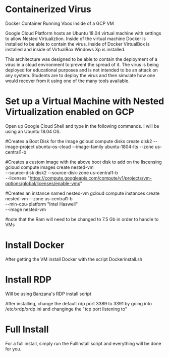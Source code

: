 # Containerized Virus
Docker Container Running Vbox Inside of a GCP VM

Google Cloud Platform hosts an Ubuntu 18.04 virtual machine with settings to allow Nested Virtualiztion. Inside of the virtual machine Docker is installed to be able to contain the virus. Inside of Docker VirtualBox is installed and inside of VirtualBox Windows Xp is installed. 

This architecture was designed to be able to contain the deployment of a virus in a cloud environment to prevent the spread of it. The virus is being deployed for educational purposes and is not intended to be an attack on any system. Students are to deploy the virus and then simulate how one would recover from it using one of the many tools available. 



# Set up a Virtual Machine with Nested Virtualization enabled on GCP

Open up Google Cloud Shell and type in the following commands. I will be using an Ubuntu 18.04 OS. 

#Creates a Boot Disk for the image
gcloud compute disks create disk2 --image-project ubuntu-os-cloud --image-family ubuntu-1804-lts --zone us-central1-b

#Creates a custom image with the above boot disk to add on the liscensing
gcloud compute images create nested-vm \
  --source-disk disk2 --source-disk-zone us-central1-b \
  --licenses "https://compute.googleapis.com/compute/v1/projects/vm-options/global/licenses/enable-vmx"
  
#Creates an instance named nested-vm
gcloud compute instances create nested-vm --zone us-central1-b \
              --min-cpu-platform "Intel Haswell" \
              --image nested-vm
 
 #note that the Ram will need to be changed to 7.5 Gb in order to handle to VMs
 
 
 # Install Docker
 After getting the VM install Docker with the script
 Dockerinstall.sh
 
 
 # Install RDP 
 Will be using Banzana's RDP install script
 
 After installing, change the default rdp port 3389 to 3391 by going into /etc/xrdp/xrdp.ini
 and changinge the "tcp port listening to"
 

# Full Install
For a full install, simply run the FullInstall script and everything will be done for you. 

 
